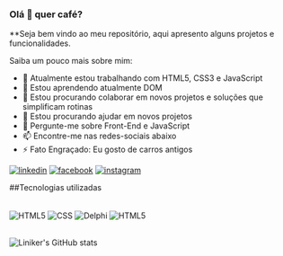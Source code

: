 ### Olá 👋 quer café?


**Seja bem vindo ao meu repositório, aqui apresento alguns projetos e funcionalidades.

Saiba um pouco mais sobre mim:

- 🔭 Atualmente estou trabalhando com HTML5, CSS3 e JavaScript
- 🌱 Estou aprendendo atualmente DOM
- 👯 Estou procurando colaborar em novos projetos e soluções que simplificam rotinas
- 🤔 Estou procurando ajudar em novos projetos 
- 💬 Pergunte-me sobre Front-End e JavaScript
- 📫 Encontre-me nas redes-sociais abaixo
- ⚡ Fato Engraçado: Eu gosto de carros antigos 

[![linkedin](https://img.shields.io/badge/LinkedIn-0077B5?style=for-the-badge&logo=linkedin&logoColor=white)](https://www.linkedin.com/in/linikerS)
[![facebook](https://img.shields.io/badge/Facebook-1877F2?style=for-the-badge&logo=facebook&logoColor=white)](https://www.facebook.com/linikers)
[![instagram](https://img.shields.io/badge/Instagram-E4405F?style=for-the-badge&logo=instagram&logoColor=white)](https://www.instagram.com/linikers/)

##Tecnologias utilizadas
<div style = "display: inline_block"><br>
  <img align = "center" alt = "HTML5" src = "https://img.shields.io/badge/HTML-239120?style=for-the-badge&logo=html5&logoColor=white">
  <img align = "center" alt = "CSS" src = "https://img.shields.io/badge/CSS-239120?&style=for-the-badge&logo=css3&logoColor=white">
  <img align = "center" alt = "Delphi" src = "https://img.shields.io/badge/Delphi_RAD_Studio-B22222?style=for-the-badge&logo=delphi&logoColor=white">
  <img align = "center" alt = "HTML5" src = "https://img.shields.io/badge/JavaScript-323330?style=for-the-badge&logo=javascript&logoColor=F7DF1E">
  <br>
  <br>
</div>

![Liniker's GitHub stats](https://github-readme-stats.vercel.app/api?username=linikers&show_icons=true&theme=merko)

